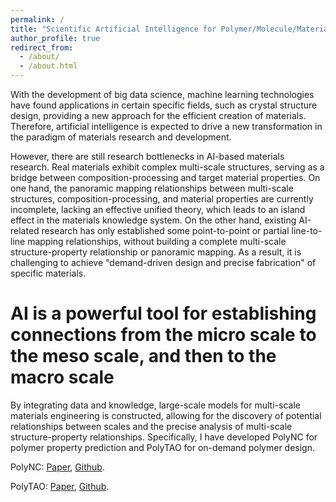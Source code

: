 ```yaml
---
permalink: /
title: "Scientific Artificial Intelligence for Polymer/Molecule/Material"
author_profile: true
redirect_from: 
  - /about/
  - /about.html
---
```


With the development of big data science, machine learning technologies have found applications in certain specific fields, such as crystal structure design, providing a new approach for the efficient creation of materials. Therefore, artificial intelligence is expected to drive a new transformation in the paradigm of materials research and development.

However, there are still research bottlenecks in AI-based materials research. Real materials exhibit complex multi-scale structures, serving as a bridge between composition-processing and target material properties. On one hand, the panoramic mapping relationships between multi-scale structures, composition-processing, and material properties are currently incomplete, lacking an effective unified theory, which leads to an island effect in the materials knowledge system. On the other hand, existing AI-related research has only established some point-to-point or partial line-to-line mapping relationships, without building a complete multi-scale structure-property relationship or panoramic mapping. As a result, it is challenging to achieve "demand-driven design and precise fabrication" of specific materials.

AI is a powerful tool for establishing connections from the micro scale to the meso scale, and then to the macro scale
======
 By integrating data and knowledge, large-scale models for multi-scale materials engineering is constructed, allowing for the discovery of potential relationships between scales and the precise analysis of multi-scale structure-property relationships. 
 Specifically, I have developed PolyNC for polymer property prediction and PolyTAO for on-demand polymer design. 
 
 PolyNC: [Paper](https://pubs.rsc.org/en/content/articlelanding/2023/sc/d3sc05079c), [Github](https://github.com/HKQiu/Unified_ML4Polymers).
 
 PolyTAO: [Paper](https://www.nature.com/articles/s41524-024-01466-5), [Github](https://github.com/hkqiu/PolymerGenerationPretrainedModel).
